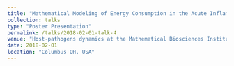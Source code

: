 ```yaml
---
title: "Mathematical Modeling of Energy Consumption in the Acute Inflammatory Response"
collection: talks
type: "Poster Presentation"
permalink: /talks/2018-02-01-talk-4
venue: "Host-pathogens dynamics at the Mathematical Biosciences Institute (MBI)"
date: 2018-02-01
location: "Columbus OH, USA"
---
```


